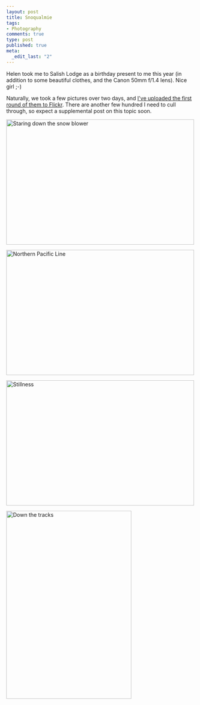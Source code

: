 ```yaml
--- 
layout: post
title: Snoqualmie
tags: 
- Photography
comments: true
type: post
published: true
meta: 
  _edit_last: "2"
---
```

Helen took me to Salish Lodge as a birthday present to me this year (in addition to some beautiful clothes, and the Canon 50mm f/1.4 lens). Nice girl ;-)

Naturally, we took a few pictures over two days, and <a href="http://flickr.com/photos/aaronbrethorst/sets/72157606021488319/">I've uploaded the first round of them to Flickr</a>. There are another few hundred I need to cull through, so expect a supplemental post on this topic soon.

<a href="http://www.flickr.com/photos/aaronbrethorst/2643559011/" title="Staring down the snow blower by aaronbrethorst, on Flickr"><img src="http://farm4.static.flickr.com/3055/2643559011_0458632618.jpg" width="500" height="333" alt="Staring down the snow blower" /></a>

<a href="http://www.flickr.com/photos/aaronbrethorst/2643564691/" title="Northern Pacific Line by aaronbrethorst, on Flickr"><img src="http://farm4.static.flickr.com/3057/2643564691_040482d699.jpg" width="500" height="333" alt="Northern Pacific Line" /></a>

<a href="http://www.flickr.com/photos/aaronbrethorst/2644397786/" title="Stillness by aaronbrethorst, on Flickr"><img src="http://farm4.static.flickr.com/3007/2644397786_77a9bc81ab.jpg" width="500" height="333" alt="Stillness" /></a>

<a href="http://www.flickr.com/photos/aaronbrethorst/2643578777/" title="Down the tracks by aaronbrethorst, on Flickr"><img src="http://farm4.static.flickr.com/3060/2643578777_fdaeabc9f1.jpg" width="333" height="500" alt="Down the tracks" /></a>
